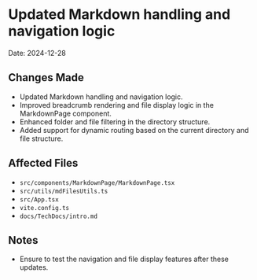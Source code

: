 # Updated Markdown handling and navigation logic

Date: 2024-12-28

## Changes Made

- Updated Markdown handling and navigation logic.
- Improved breadcrumb rendering and file display logic in the MarkdownPage component.
- Enhanced folder and file filtering in the directory structure.
- Added support for dynamic routing based on the current directory and file structure.

## Affected Files

- `src/components/MarkdownPage/MarkdownPage.tsx`
- `src/utils/mdFilesUtils.ts`
- `src/App.tsx`
- `vite.config.ts`
- `docs/TechDocs/intro.md`

## Notes

- Ensure to test the navigation and file display features after these updates.
